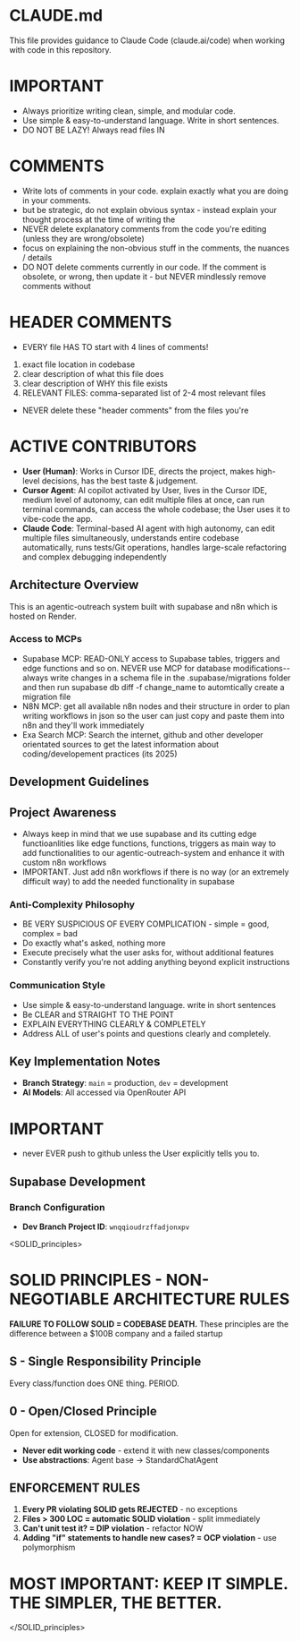 # CLAUDE.md

This file provides guidance to Claude Code (claude.ai/code) when working with code in this repository.

# IMPORTANT
- Always prioritize writing clean, simple, and modular code.
- Use simple & easy-to-understand language. Write in short sentences.
- DO NOT BE LAZY! Always read files IN

# COMMENTS
- Write lots of comments in your code. explain exactly what you are doing in your comments.
- but be strategic, do not explain obvious syntax - instead explain your thought process at the time of writing the
- NEVER delete explanatory comments from the code you're editing (unless they are wrong/obsolete)
- focus on explaining the non-obvious stuff in the comments, the nuances / details
- DO NOT delete comments
currently in our code. If the
comment is obsolete, or wrong, then update it - but NEVER mindlessly remove comments without

# HEADER COMMENTS
- EVERY file HAS TO start with 4 lines of comments!
1. exact file location in codebase
2. clear description of what this file does
3. clear description of WHY this file exists
4. RELEVANT FILES: comma-separated list of 2-4 most relevant files
- NEVER delete these "header comments" from the files you're

# ACTIVE CONTRIBUTORS
- **User (Human)**: Works in Cursor IDE, directs the project, makes high-level decisions, has the best taste & judgement.
- **Cursor Agent**: AI copilot activated by User, lives in the Cursor IDE, medium level of autonomy, can edit multiple files at once, can run terminal commands, can access the whole codebase; the User uses it to vibe-code the app.
- **Claude Code**: Terminal-based AI agent with high autonomy, can edit multiple files simultaneously, understands entire codebase automatically, runs tests/Git operations, handles large-scale refactoring and complex debugging independently

## Architecture Overview
This is an agentic-outreach system built with supabase and n8n which is hosted on Render.

### Access to MCPs
- Supabase MCP: READ-ONLY access to Supabase tables, triggers and edge functions and so on. NEVER use MCP for database modifications-- always write changes in a schema file in the .supabase/migrations folder and then run supabase db diff -f change_name to automtically create a migration file
- N8N MCP: get all available n8n nodes and their structure in order to plan writing workflows in json so the user can just copy and paste them into n8n and they'll work immediately
- Exa Search MCP: Search the internet, github and other developer orientated sources to get the latest information about coding/developement practices (its 2025)

## Development Guidelines

## Project Awareness
- Always keep in mind that we use supabase and its cutting edge functioanlities like edge functions, functions, triggers as main way to add functionalities to our agentic-outreach-system and enhance it with custom n8n workflows
- IMPORTANT. Just add n8n workflows if there is no way (or an extremely difficult way) to add the needed functionality in supabase

### Anti-Complexity Philosophy
- BE VERY SUSPICIOUS OF EVERY COMPLICATION - simple = good, complex = bad
- Do exactly what's asked, nothing more
- Execute precisely what the user asks for, without additional features
- Constantly verify you're not adding anything beyond explicit instructions

### Communication Style
- Use simple & easy-to-understand language. write in short sentences
- Be CLEAR and STRAIGHT TO THE POINT
- EXPLAIN EVERYTHING CLEARLY & COMPLETELY
- Address ALL of user's points and questions clearly and completely.

## Key Implementation Notes

- **Branch Strategy**: `main` = production, `dev` = development
- **AI Models**: All accessed via OpenRouter API

# IMPORTANT
- never EVER push to github unless the User explicitly tells you to.

## Supabase Development

### Branch Configuration
- **Dev Branch Project ID**: `wnqqioudrzffadjonxpv` 

<SOLID_principles>
# SOLID PRINCIPLES - NON-NEGOTIABLE ARCHITECTURE RULES

**FAILURE TO FOLLOW SOLID = CODEBASE DEATH.** These principles are the difference between
a $100B company and a failed startup

## S - Single Responsibility Principle
Every class/function does ONE thing. PERIOD.

## 0 - Open/Closed Principle
Open for extension, CLOSED for modification.
- **Never edit working code** - extend it with new classes/components
- **Use abstractions**: Agent base → StandardChatAgent

## ENFORCEMENT RULES
1. **Every PR violating SOLID gets REJECTED** - no exceptions
2. **Files > 300 LOC = automatic SOLID violation** - split immediately
3. **Can't unit test it? = DIP violation** - refactor NOW
4. **Adding "if" statements to handle new cases? = OCP violation** - use polymorphism
# MOST IMPORTANT: KEEP IT SIMPLE. THE SIMPLER, THE BETTER.
</SOLID_principles>
